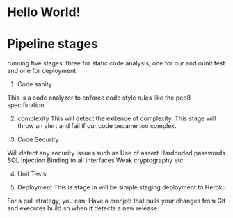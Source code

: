 # Hello World!

# Pipeline stages

running five stages: three for static code analysis, one for our  and ounit test and one for  deployment.

1. Code sanity

This is a code analyzer to enforce code style rules like the pep8 specification. 

2. complexity
This will detect the exitence of complexity.
This stage will throw an alert and fail if our code became too complex.


3. Code Security

Will detect any security issues such as
Use of assert
Hardcoded passwords
SQL injection
Binding to all interfaces
Weak cryptography
etc.


4. Unit Tests

5. Deployment
This is stage in will be simple staging deployment to Heroku


For a pull strategy, you can:
Have a cronjob that pulls your changes from Git and executes build.sh when it detects a new release.

